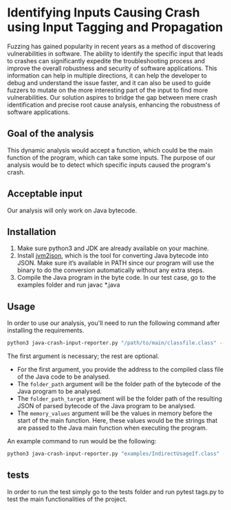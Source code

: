 #  Identifying Inputs Causing Crash using Input Tagging and Propagation
Fuzzing has gained popularity in recent years as a method of discovering vulnerabilities in software. The ability to identify the specific input that leads to crashes can significantly expedite the troubleshooting process and improve the overall robustness and security of software applications. This information can help in multiple directions, it can help the developer to debug and understand the issue faster, and it can also be used to guide fuzzers to mutate on the more interesting part of the input to find more vulnerabilities. Our solution aspires to bridge the gap between mere crash identification and precise root cause analysis, enhancing the robustness of software applications.

## Goal of the analysis
This dynamic analysis would accept a function, which could be the main function of the program, which can take some inputs. The purpose of our analysis would be to detect which specific inputs caused the program's crash.

## Acceptable input
Our analysis will only work on Java bytecode.

## Installation
1) Make sure python3 and JDK are already available on your machine.
2) Install [jvm2json](https://github.com/kalhauge/jvm2json), which is the tool for converting Java bytecode into JSON. Make sure it’s available in PATH since our program will use the binary to do the conversion automatically without any extra steps.
3) Compile the Java program in the byte code. In our test case, go to the examples folder and run javac *.java

## Usage
In order to use our analysis, you'll need to run the following command after installing the requirements.

```bash
python3 java-crash-input-reporter.py "/path/to/main/classfile.class" --folder_path "/path/to/folder" --folder_path_target "/path/to/target/folder" --memory_values "value1 value2"
```

The first argument is necessary; the rest are optional.

- For the first argument, you provide the address to the compiled class file of the Java code to be analysed.
- The `folder_path` argument will be the folder path of the bytecode of the Java program to be analysed.
- The `folder_path_target` argument will be the folder path of the resulting JSON of parsed bytecode of the Java program to be analysed.
- The `memory_values` argument will be the values in memory before the start of the main function. Here, these values would be the strings that are passed to the Java main function when executing the program.

An example command to run would be the following:

```bash
python3 java-crash-input-reporter.py "examples/IndirectUsageIf.class" --folder_path_target="examples/decompiled" --memory_values 1
```

## tests
In order to run the test simply go to the tests folder and run pytest tags.py to test the main functionalities of the project.
